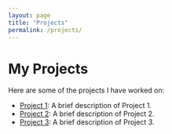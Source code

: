 ```yaml
---
layout: page
title: "Projects"
permalink: /projects/
---
```


# My Projects

Here are some of the projects I have worked on:

- [Project 1](https://github.com/yourusername/project1): A brief description of Project 1.
- [Project 2](https://github.com/yourusername/project2): A brief description of Project 2.
- [Project 3](https://github.com/yourusername/project3): A brief description of Project 3.
